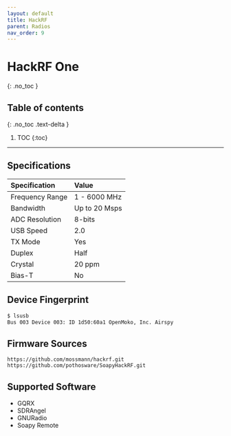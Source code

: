 ```yaml
---
layout: default
title: HackRF
parent: Radios
nav_order: 9
---
```


# HackRF One
{: .no_toc }

## Table of contents
{: .no_toc .text-delta }

1. TOC
{:toc}

---

## Specifications

| Specification   | Value           |
|:----------------|:----------------|
| Frequency Range | 1 - 6000 MHz   |
| Bandwidth       | Up to 20 Msps   |
| ADC Resolution  | 8-bits          |
| USB Speed       | 2.0             |
| TX Mode         | Yes             |
| Duplex          | Half            |
| Crystal         | 20 ppm          |
| Bias-T          | No              |

## Device Fingerprint
```bash
$ lsusb
Bus 003 Device 003: ID 1d50:60a1 OpenMoko, Inc. Airspy
```

## Firmware Sources
```
https://github.com/mossmann/hackrf.git
https://github.com/pothosware/SoapyHackRF.git
```

## Supported Software
- GQRX 
- SDRAngel
- GNURadio
- Soapy Remote